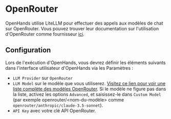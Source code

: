 # OpenRouter

OpenHands utilise LiteLLM pour effectuer des appels aux modèles de chat sur OpenRouter. Vous pouvez trouver leur documentation sur l'utilisation d'OpenRouter comme fournisseur [ici](https://docs.litellm.ai/docs/providers/openrouter).

## Configuration

Lors de l'exécution d'OpenHands, vous devrez définir les éléments suivants dans l'interface utilisateur d'OpenHands via les Paramètres :
* `LLM Provider` sur `OpenRouter`
* `LLM Model` sur le modèle que vous utiliserez.
[Visitez ce lien pour voir une liste complète des modèles OpenRouter](https://openrouter.ai/models).
Si le modèle ne figure pas dans la liste, activez les options `Advanced`, et saisissez-le dans `Custom Model` (par exemple openrouter/&lt;nom-du-modèle&gt; comme `openrouter/anthropic/claude-3.5-sonnet`).
* `API Key` avec votre clé API OpenRouter.
